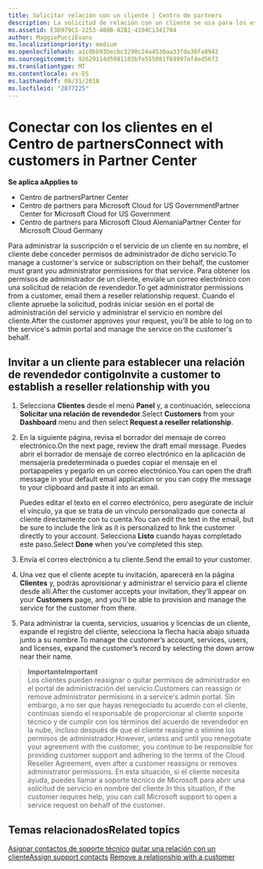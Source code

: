```yaml
---
title: Solicitar relación con un cliente | Centro de partners
description: La solicitud de relación con un cliente se usa para los escenarios multipartner y multicanal. También es útil si un cliente quita tus privilegios de administrador delegado y necesitas restaurarlos para proporcionar aprovisionamiento o soporte técnico.
ms.assetid: E3D979C1-2253-408B-82B1-4104C1341704
author: MaggiePucciEvans
ms.localizationpriority: medium
ms.openlocfilehash: a1c0bb93becbc3290c24a4530aa33fda38fa8942
ms.sourcegitcommit: 92629114d5081103bfe555081f69997af4ed56f2
ms.translationtype: MT
ms.contentlocale: es-ES
ms.lasthandoff: 08/31/2018
ms.locfileid: "2877225"
---
```

# <a name="connect-with-customers-in-partner-center"></a><span data-ttu-id="6f94e-104">Conectar con los clientes en el Centro de partners</span><span class="sxs-lookup"><span data-stu-id="6f94e-104">Connect with customers in Partner Center</span></span>

**<span data-ttu-id="6f94e-105">Se aplica a</span><span class="sxs-lookup"><span data-stu-id="6f94e-105">Applies to</span></span>**

-  <span data-ttu-id="6f94e-106">Centro de partners</span><span class="sxs-lookup"><span data-stu-id="6f94e-106">Partner Center</span></span>
-  <span data-ttu-id="6f94e-107">Centro de partners para Microsoft Cloud for US Government</span><span class="sxs-lookup"><span data-stu-id="6f94e-107">Partner Center for Microsoft Cloud for US Government</span></span>
-  <span data-ttu-id="6f94e-108">Centro de partners para Microsoft Cloud Alemania</span><span class="sxs-lookup"><span data-stu-id="6f94e-108">Partner Center for Microsoft Cloud Germany</span></span>

<span data-ttu-id="6f94e-109">Para administrar la suscripción o el servicio de un cliente en su nombre, el cliente debe conceder permisos de administrador de dicho servicio.</span><span class="sxs-lookup"><span data-stu-id="6f94e-109">To manage a customer's service or subscription on their behalf, the customer must grant you administrator permissions for that service.</span></span> <span data-ttu-id="6f94e-110">Para obtener los permisos de administrador de un cliente, envíale un correo electrónico con una solicitud de relación de revendedor.</span><span class="sxs-lookup"><span data-stu-id="6f94e-110">To get administrator permissions from a customer, email them a reseller relationship request.</span></span> <span data-ttu-id="6f94e-111">Cuando el cliente apruebe la solicitud, podrás iniciar sesión en el portal de administración del servicio y administrar el servicio en nombre del cliente.</span><span class="sxs-lookup"><span data-stu-id="6f94e-111">After the customer approves your request, you'll be able to log on to the service's admin portal and manage the service on the customer's behalf.</span></span> 

## <a name="invite-a-customer-to-establish-a-reseller-relationship-with-you"></a><span data-ttu-id="6f94e-112">Invitar a un cliente para establecer una relación de revendedor contigo</span><span class="sxs-lookup"><span data-stu-id="6f94e-112">Invite a customer to establish a reseller relationship with you</span></span>

1.  <span data-ttu-id="6f94e-113">Selecciona **Clientes** desde el menú **Panel** y, a continuación, selecciona **Solicitar una relación de revendedor**.</span><span class="sxs-lookup"><span data-stu-id="6f94e-113">Select **Customers** from your **Dashboard** menu and then select **Request a reseller relationship**.</span></span>

2.  <span data-ttu-id="6f94e-114">En la siguiente página, revisa el borrador del mensaje de correo electrónico.</span><span class="sxs-lookup"><span data-stu-id="6f94e-114">On the next page, review the draft email message.</span></span> <span data-ttu-id="6f94e-115">Puedes abrir el borrador de mensaje de correo electrónico en la aplicación de mensajería predeterminada o puedes copiar el mensaje en el portapapeles y pegarlo en un correo electrónico.</span><span class="sxs-lookup"><span data-stu-id="6f94e-115">You can open the draft message in your default email application or you can copy the message to your clipboard and paste it into an email.</span></span> 

    <span data-ttu-id="6f94e-116">Puedes editar el texto en el correo electrónico, pero asegúrate de incluir el vínculo, ya que se trata de un vínculo personalizado que conecta al cliente directamente con tu cuenta.</span><span class="sxs-lookup"><span data-stu-id="6f94e-116">You can edit the text in the email, but be sure to include the link as it is personalized to link the customer directly to your account.</span></span> <span data-ttu-id="6f94e-117">Selecciona **Listo** cuando hayas completado este paso.</span><span class="sxs-lookup"><span data-stu-id="6f94e-117">Select **Done** when you’ve completed this step.</span></span>

3.  <span data-ttu-id="6f94e-118">Envía el correo electrónico a tu cliente.</span><span class="sxs-lookup"><span data-stu-id="6f94e-118">Send the email to your customer.</span></span>

4.  <span data-ttu-id="6f94e-119">Una vez que el cliente acepte tu invitación, aparecerá en la página **Clientes** y, podrás aprovisionar y administrar el servicio para el cliente desde allí.</span><span class="sxs-lookup"><span data-stu-id="6f94e-119">After the customer accepts your invitation, they'll appear on your **Customers** page, and you'll be able to provision and manage the service for the customer from there.</span></span>

 
5.  <span data-ttu-id="6f94e-120">Para administrar la cuenta, servicios, usuarios y licencias de un cliente, expande el registro del cliente, selecciona la flecha hacia abajo situada junto a su nombre.</span><span class="sxs-lookup"><span data-stu-id="6f94e-120">To manage the customer’s account, services, users, and licenses, expand the customer’s record by selecting the down arrow near their name.</span></span>


>**<span data-ttu-id="6f94e-121">Importante</span><span class="sxs-lookup"><span data-stu-id="6f94e-121">Important</span></span>**<br>
<span data-ttu-id="6f94e-122">Los clientes pueden reasignar o quitar permisos de administrador en el portal de administración del servicio.</span><span class="sxs-lookup"><span data-stu-id="6f94e-122">Customers can reassign or remove administrator permisions in a service's admin portal.</span></span> <span data-ttu-id="6f94e-123">Sin embargo, a no ser que hayas renegociado tu acuerdo con el cliente, continúas siendo el responsable de proporcionar al cliente soporte técnico y de cumplir con los términos del acuerdo de revendedor en la nube, incluso después de que el cliente reasigne o elimine los permisos de administrador.</span><span class="sxs-lookup"><span data-stu-id="6f94e-123">However, unless and until you renegotiate your agreement with the customer, you continue to be responsible for providing customer support and adhering to the terms of the Cloud Reseller Agreement, even after a customer reassigns or removes administrator permissions.</span></span> <span data-ttu-id="6f94e-124">En esta situación, si el cliente necesita ayuda, puedes llamar a soporte técnico de Microsoft para abrir una solicitud de servicio en nombre del cliente.</span><span class="sxs-lookup"><span data-stu-id="6f94e-124">In this situation, if the customer requires help, you can call Microsoft support to open a service request on behalf of the customer.</span></span>

## <a name="related-topics"></a><span data-ttu-id="6f94e-125">Temas relacionados</span><span class="sxs-lookup"><span data-stu-id="6f94e-125">Related topics</span></span>

<span data-ttu-id="6f94e-126">[Asignar contactos de soporte técnico](assign-support-contacts.md)
[quitar una relación con un cliente](remove-a-relationship.md)</span><span class="sxs-lookup"><span data-stu-id="6f94e-126">[Assign support contacts](assign-support-contacts.md)
[Remove a relationship with a customer](remove-a-relationship.md)</span></span>